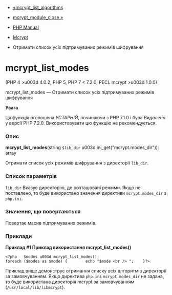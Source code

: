 - [«mcrypt_list_algorithms](function.mcrypt-list-algorithms.md)
- [mcrypt_module_close »](function.mcrypt-module-close.md)

- [PHP Manual](index.md)
- [Mcrypt](ref.mcrypt.md)
- Отримати список усіх підтримуваних режимів шифрування

# mcrypt_list_modes

(PHP 4 \>u003d 4.0.2, PHP 5, PHP 7 \< 7.2.0, PECL mcrypt \>u003d 1.0.0)

mcrypt_list_modes — Отримати список усіх підтримуваних режимів
шифрування

**Увага**

Ця функція оголошена *УСТАРНІЙ*, починаючи з PHP 7.1.0 і була *Видалена*
у версії PHP 7.2.0. Використовувати цю функцію не рекомендується.

### Опис

**mcrypt_list_modes**(string `$lib_dir` u003d ini_get("mcrypt.modes_dir")):
array

Отримати список усіх режимів шифрування з директорії `lib_dir`.

### Список параметрів

`lib_dir`
Вказує директорію, де розташовані режими. Якщо не поставлено, то
буде використано значення директиви `mcrypt.modes_dir` з `php.ini`.

### Значення, що повертаються

Повертає масив підтримуваних режимів.

### Приклади

**Приклад #1 Приклад використання **mcrypt_list_modes()****

` <?php   $modes u003d mcrypt_list_modes(); foreach ($modes as $mode) {        echo "$mode <br />
";    }?> `

Приклад вище демонструє отримання списку всіх алгоритмів директорії
за замовчуванням. Якщо директива `php.ini` `mcrypt.modes_dir` не задана, то
буде використана директорія mcrypt за замовчуванням
(`/usr/local/lib/libmcrypt`).
